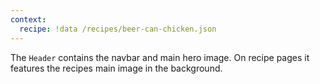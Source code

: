 ```yaml
---
context:
  recipe: !data /recipes/beer-can-chicken.json
---
```

The `Header` contains the navbar and main hero image.
On recipe pages it features the recipes main image in the background.
